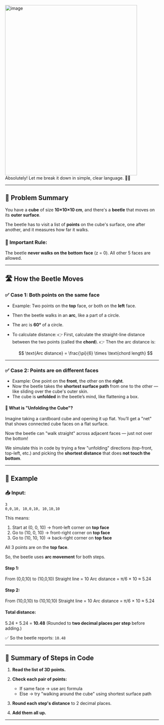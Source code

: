 <img width="432" height="557" alt="image" src="https://github.com/user-attachments/assets/9ec5d297-6361-43b9-8820-9f50e0249256" />
Absolutely! Let me break it down in simple, clear language. 🐞🧊

---

## 🧩 Problem Summary

You have a **cube** of size **10×10×10 cm**, and there's a **beetle** that moves on its **outer surface**.

The beetle has to visit a list of **points** on the cube's surface, one after another, and it measures how far it walks.

### 🚫 Important Rule:

The beetle **never walks on the bottom face** (z = 0). All other 5 faces are allowed.

---

## 🛣️ How the Beetle Moves

### ✅ Case 1: **Both points on the same face**

* Example: Two points on the **top** face, or both on the **left** face.
* Then the beetle walks in an **arc**, like a part of a circle.
* The arc is **60°** of a circle.
* To calculate distance:
  👉 First, calculate the straight-line distance between the two points (called the **chord**).
  👉 Then the arc distance is:

  $$
  \text{Arc distance} = \frac{\pi}{6} \times \text{chord length}
  $$

---

### ✅ Case 2: **Points are on different faces**

* Example: One point on the **front**, the other on the **right**.
* Now the beetle takes the **shortest surface path** from one to the other — like sliding over the cube's outer skin.
* The cube is **unfolded** in the beetle’s mind, like flattening a box.

#### 🧠 What is "Unfolding the Cube"?

Imagine taking a cardboard cube and opening it up flat. You’ll get a "net" that shows connected cube faces on a flat surface.

Now the beetle can "walk straight" across adjacent faces — just not over the bottom!

We simulate this in code by trying a few "unfolding" directions (top-front, top-left, etc.) and picking the **shortest distance** that does **not touch the bottom**.

---

## 🧮 Example

### 📥 Input:

```text
3
0,0,10, 10,0,10, 10,10,10
```

This means:

1. Start at (0, 0, 10) → front-left corner on **top face**
2. Go to (10, 0, 10) → front-right corner on **top face**
3. Go to (10, 10, 10) → back-right corner on **top face**

All 3 points are on the **top face**.

So, the beetle uses **arc movement** for both steps.

#### Step 1:

From (0,0,10) to (10,0,10)
Straight line = 10
Arc distance = π/6 × 10 ≈ 5.24

#### Step 2:

From (10,0,10) to (10,10,10)
Straight line = 10
Arc distance = π/6 × 10 ≈ 5.24

#### Total distance:

5.24 + 5.24 = **10.48**
(Rounded to **two decimal places per step** before adding.)

✅ So the beetle reports: `10.48`

---

## 🔄 Summary of Steps in Code

1. **Read the list of 3D points.**
2. **Check each pair of points:**

   * If same face → use arc formula
   * Else → try "walking around the cube" using shortest surface path
3. **Round each step's distance** to 2 decimal places.
4. **Add them all up.**

---

